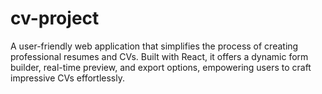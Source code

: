 # cv-project
A user-friendly web application that simplifies the process of creating professional resumes and CVs. Built with React, it offers a dynamic form builder, real-time preview, and export options, empowering users to craft impressive CVs effortlessly.
